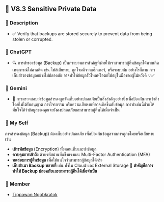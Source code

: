 ## 🔐 V8.3 Sensitive Private Data 

### 📌 **Description**  
- ✅ Verify that backups are stored securely to prevent data from being stolen or corrupted. 

### 🤖 **ChatGPT**  
- 🔍 การสำรองข้อมูล (Backup) เป็นกระบวนการสำคัญที่ช่วยให้เราสามารถกู้คืนข้อมูลได้หากเกิดเหตุการณ์ไม่คาดคิด เช่น ไฟล์เสียหาย, ถูกโจมตีจากแฮ็กเกอร์, หรือระบบล่ม อย่างไรก็ตาม การเก็บสำรองข้อมูลอย่างไม่ปลอดภัย อาจทำให้ข้อมูลรั่วไหลหรือตกไปอยู่ในมือของผู้ไม่หวังดี 💡✅  

### 🧠 **Gemini**  
- 🔎 การตรวจสอบว่าข้อมูลสำรองถูกจัดเก็บอย่างปลอดภัยเป็นสิ่งสำคัญอย่างยิ่งเพื่อป้องกันการเข้าถึงโดยไม่ได้รับอนุญาต การโจรกรรม หรือความเสียหายที่อาจเกิดขึ้นกับข้อมูล การทำเช่นนี้ช่วยให้มั่นใจได้ว่าข้อมูลของคุณจะยังคงปลอดภัยและสามารถกู้คืนได้เมื่อจำเป็น

### 👤 **My Self**  
การสำรองข้อมูล (Backup) ต้องเก็บอย่างปลอดภัย เพื่อป้องกันข้อมูลจากการถูกขโมยหรือเสียหาย เช่น

- **เข้ารหัสข้อมูล** (Encryption) ทั้งตอนเก็บและส่งข้อมูล
- **ควบคุมการเข้าถึง** ด้วยรหัสผ่านที่แข็งแรงและ Multi-Factor Authentication (MFA)
- **ทดสอบการกู้คืนข้อมูล** เพื่อให้แน่ใจว่าสามารถกู้ข้อมูลได้จริง
- **เก็บสำเนา Backup หลายที่** เช่น ทั้งใน Cloud และ External Storage
**🔐 สำคัญคือการทำให้ Backup ปลอดภัยและสามารถกู้คืนได้เมื่อจำเป็น**
  
### 📂 **Member**
  - [Tippawan Ngobkratok](https://jis03.github.io/security-requirments)
